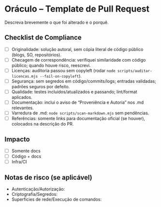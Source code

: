 # Oráculo – Template de Pull Request

Descreva brevemente o que foi alterado e o porquê.

## Checklist de Compliance

- [ ] Originalidade: solução autoral, sem cópia literal de código público (blogs, SO, repositórios).
- [ ] Checagem de correspondência: verifiquei similaridade com código público; quando houve risco, reescrevi.
- [ ] Licenças: auditoria passou sem copyleft (rodar `node scripts/auditar-licencas.mjs --fail-on-copyleft`).
- [ ] Segurança: sem segredos em código/commits/logs; entradas validadas; padrões seguros por defeito.
- [ ] Qualidade: testes incluídos/atualizados e passando; lint/format aplicados.
- [ ] Documentação: inclui o aviso de “Proveniência e Autoria” nos .md relevantes.
- [ ] Varredura de .md: `node scripts/scan-markdown.mjs` sem pendências.
- [ ] Referências: somente links para documentação oficial (se houver), colocados na descrição do PR.

## Impacto

- [ ] Somente docs
- [ ] Código + docs
- [ ] Infra/CI

## Notas de risco (se aplicável)

- Autenticação/Autorização:
- Criptografia/Segredos:
- Superfícies de rede/Execução de comandos:
